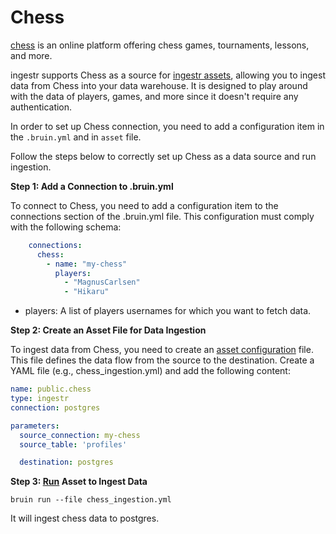 # Chess
[chess](https://www.chess.com/) is an online platform offering chess games, tournaments, lessons, and more.

ingestr supports Chess as a source for [ingestr assets](https://bruin-data.github.io/bruin/assets/ingestr.html), allowing you to ingest data from Chess into your data warehouse.
It is designed to play around with the data of players, games, and more since it doesn't require any authentication.

In order to set up Chess connection, you need to add a configuration item in the `.bruin.yml` and in `asset` file.

Follow the steps below to correctly set up Chess as a data source and run ingestion.

**Step 1: Add a Connection to .bruin.yml**

To connect to Chess, you need to add a configuration item to the connections section of the .bruin.yml file. This configuration must comply with the following schema:

```yaml
    connections:
      chess:
        - name: "my-chess"
          players:
            - "MagnusCarlsen"
            - "Hikaru"
```
- players: A list of players usernames for which you want to fetch data.

**Step 2: Create an Asset File for Data Ingestion**

To ingest data from Chess, you need to create an [asset configuration](https://bruin-data.github.io/bruin/assets/ingestr.html#asset-structure) file. This file defines the data flow from the source to the destination. Create a YAML file (e.g., chess_ingestion.yml) and add the following content:

```yaml
name: public.chess
type: ingestr
connection: postgres

parameters:
  source_connection: my-chess
  source_table: 'profiles'

  destination: postgres
```

**Step 3: [Run](https://bruin-data.github.io/bruin/commands/run.html) Asset to Ingest Data**
```
bruin run --file chess_ingestion.yml
```
It will ingest chess data to postgres. 